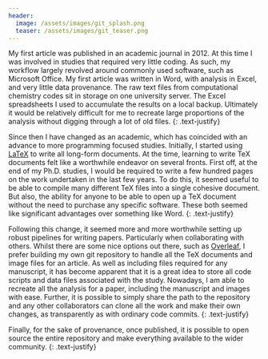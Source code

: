 ```yaml
---
header:
  image: /assets/images/git_splash.png
  teaser: /assets/images/git_teaser.png
---
```


My first article was published in an academic journal in 2012. At this time I
was involved in studies that required very little coding. As such, my workflow
largely revolved around commonly used software, such as Microsoft Office. My
first article was written in Word, with analysis in Excel, and very little data
provenance. The raw text files from computational chemistry codes sit in
storage on one university server. The Excel spreadsheets I used to accumulate
the results on a local backup. Ultimately it would be relatively difficult for
me to recreate large proportions of the analysis without digging through a lot
of old files.
{: .text-justify}

Since then I have changed as an academic, which has coincided with an advance
to more programming focused studies. Initially, I started using
[LaTeX](https://www.latex-project.org) to write all long-form documents. At the
time, learning to write TeX documents felt like a worthwhile endeavor on
several fronts. First off, at the end of my Ph.D. studies, I would be required
to write a few hundred pages on the work undertaken in the last few years. To
do this, it seemed useful to be able to compile many different TeX files into a
single cohesive document. But also, the ability for anyone to be able to open
up a TeX document without the need to purchase any specific software. These
both seemed like significant advantages over something like Word.
{: .text-justify}

Following this change, it seemed more and more worthwhile setting up robust
pipelines for writing papers. Particularly when collaborating with others.
Whilst there are some nice options out there, such as
[Overleaf](https://www.overleaf.com), I prefer building my own git repository
to handle all the TeX documents and image files for an article. As well as
including files required for any manuscript, it has become apparent that it is
a great idea to store all code scripts and data files associated with the
study. Nowadays, I am able to recreate all the analysis for a paper, including
the manuscript and images with ease. Further, it is possible to simply share
the path to the repository and any other collaborators can clone all the work
and make their own changes, as transparently as with ordinary code commits.
{: .text-justify}

Finally, for the sake of provenance, once published, it is possible to open
source the entire repository and make everything available to the wider
community.
{: .text-justify}
